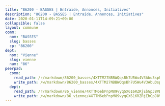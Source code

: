 ```yaml
---
title: "86200 - BASSES | Entraide, Annonces, Initiatives"
description: "86200 - BASSES | Entraide, Annonces, Initiatives"
date: 2020-01-11T14:09:21+09:00
collapsible: false
layout: commune
comm:
  nom: "BASSES"
  slug: basses
  cp: "86200"
dept:
  nom: "Vienne"
  slug: vienne
  num: "86"
peerpad:
  comm:
    read_path: /r/markdown/86200_basses/4XTTM27NBBWQqsBh7U5Wu4V3Abu3spFWxR5SLQZrbRj6aHWor
    write_path: /w/markdown/86200_basses/4XTTM27NBBWQqsBh7U5Wu4V3Abu3spFWxR5SLQZrbRj6aHWor-K3TgUrtVGzzzhkz3b6MoCvx46nBsie8iYVXQJCr2VRdvnaUJufj5rDSKRg2K6dd7t7JWTHeLykZaaDaWg5gHsApNYXoY3g97Edvpi6SxX3TLXxj2vLf6tCKTRnx92ebeqRmgMS2L
  dept:
    read_path: /r/markdown/86_vienne/4XTTM6ebPnpM89vyqGX616RZRjEbGpJ8VDNVdSCrMHCb86ALN
    write_path: /w/markdown/86_vienne/4XTTM6ebPnpM89vyqGX616RZRjEbGpJ8VDNVdSCrMHCb86ALN-K3TgUEmU2PzobkNvYrNtR4DXtgm1qYeknzdEZmszmUFpRSMDjV62q8xZv1nUQEJqGnnT9H399N9TnzZMyT3rgAM3pHPbqGxVD33vWNzCSkbf2kxHwBfenpixiJuwbWaCBERwmNeA
---
```


